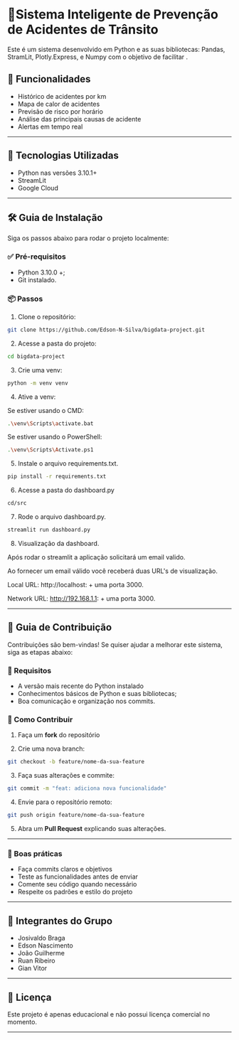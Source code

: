 # 🚦Sistema Inteligente de Prevenção de Acidentes de Trânsito

Este é um sistema desenvolvido em Python e as suas bibliotecas: Pandas, StramLit, Plotly.Express, e Numpy com o objetivo de facilitar .

## 📌 Funcionalidades

- Histórico de acidentes por km
- Mapa de calor de acidentes
- Previsão de risco por horário
- Análise das principais causas de acidente
- Alertas em tempo real

---

## 🚀 Tecnologias Utilizadas

- Python nas versões 3.10.1+
- StreamLit
- Google Cloud

---

## 🛠️ Guia de Instalação

Siga os passos abaixo para rodar o projeto localmente:

### ✅ Pré-requisitos

- Python 3.10.0 +;
- Git instalado.

### 📦 Passos

1. Clone o repositório:

```bash
git clone https://github.com/Edson-N-Silva/bigdata-project.git
````

2. Acesse a pasta do projeto:

```bash
cd bigdata-project
```

3. Crie uma venv:

```bash
python -m venv venv
```

4. Ative a venv:

Se estiver usando o CMD:
```bash
.\venv\Scripts\activate.bat
```

Se estiver usando o PowerShell:
```bash
.\venv\Scripts\Activate.ps1
```

5. Instale o arquivo requirements.txt.

```bash
pip install -r requirements.txt
```
6. Acesse a pasta do dashboard.py
  
```bash
cd/src
``` 

7. Rode o arquivo dashboard.py.

```bash
streamlit run dashboard.py
```

8. Visualização da dashboard.

Após rodar o streamlit a aplicação solicitará um email valido.

Ao fornecer um email válido você receberá duas URL's de visualização.

Local URL: http://localhost: + uma porta 3000.

Network URL: http://192.168.1.1: + uma porta 3000.

---

## 🤝 Guia de Contribuição

Contribuições são bem-vindas! Se quiser ajudar a melhorar este sistema, siga as etapas abaixo:

### 📌 Requisitos

* A versão mais recente do Python instalado
* Conhecimentos básicos de Python e suas bibliotecas;
* Boa comunicação e organização nos commits.

### 🚀 Como Contribuir

1. Faça um **fork** do repositório

2. Crie uma nova branch:

```bash
git checkout -b feature/nome-da-sua-feature
```

3. Faça suas alterações e commite:

```bash
git commit -m "feat: adiciona nova funcionalidade"
```

4. Envie para o repositório remoto:

```bash
git push origin feature/nome-da-sua-feature
```

5. Abra um **Pull Request** explicando suas alterações.

---

### 🧹 Boas práticas

* Faça commits claros e objetivos
* Teste as funcionalidades antes de enviar
* Comente seu código quando necessário
* Respeite os padrões e estilo do projeto

---

## 👥 Integrantes do Grupo

* Josivaldo Braga
* Edson Nascimento
* João Guilherme
* Ruan Ribeiro
* Gian Vitor

---

## 📄 Licença

Este projeto é apenas educacional e não possui licença comercial no momento.

---
